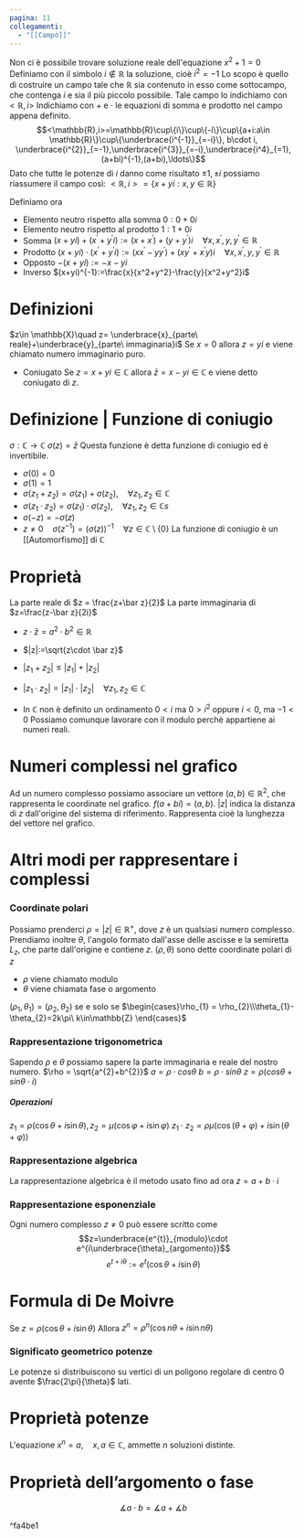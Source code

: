 ```yaml
---
pagina: 11
collegamenti:
  - "[[Campo]]"
---
```

Non ci è possibile trovare soluzione reale dell'equazione $x^{2}+1 = 0$
Definiamo con il simbolo $i\not \in \mathbb{R}$ la soluzione, cioè $i^{2}=-1$
Lo scopo è quello di costruire un campo tale che $\mathbb{R}$ sia contenuto in esso come sottocampo, che contenga $i$ e sia il più piccolo possibile.
Tale campo lo indichiamo con $<\mathbb{R},i>$
Indichiamo con $+$ e $\cdot$ le equazioni di somma e prodotto nel campo appena definito.
$$<\mathbb{R},i>=\mathbb{R}\cup\{i\}\cup\{-i\}\cup\{a+i:a\in \mathbb{R}\}\cup\{\underbrace{i^{-1}}_{=-i}\}, b\cdot i, \underbrace{i^{2}}_{=-1},\underbrace{i^{3}}_{=-i},\underbrace{i^4}_{=1},(a+bi)^{-1},(a+bi),\ldots\}$$
Dato che tutte le potenze di $i$ danno come risultato $\pm 1,\pm i$ possiamo riassumere il campo così:
$<\mathbb{R},i>=\{x+yi:x,y\in\mathbb{R}\}$

Definiamo ora
- Elemento neutro rispetto alla somma
	$0: 0+0i$
- Elemento neutro rispetto al prodotto
	$1: 1+0i$
- Somma
	$(x+yi)+(x^{'}+y^{'}i):= (x+x^{'})+(y+y^{'})i\quad \forall x,x^{'},y,y^{'}\in \mathbb{R}$
- Prodotto
	$(x+yi)\cdot(x^{'}+y^{'}i):=(xx^{'}-yy^{'})+(xy^{'}+x^{'}y)i\quad \forall x,x^{'},y,y^{'}\in \mathbb{R}$
- Opposto
	$-(x+yi):= -x-yi$
- Inverso
	$(x+yi)^{-1}:=\frac{x}{x^2+y^2}-\frac{y}{x^2+y^2}i$

# Definizioni
$z\in \mathbb{X}\quad z= \underbrace{x}_{parte\ reale}+\underbrace{y}_{parte\ immaginaria}i$
Se $x=0$ allora $z=yi$ e viene chiamato numero immaginario puro.

- Coniugato
Se $z=x+yi\in \mathbb{C}$ allora $\bar z=x-yi\in\mathbb{C}$ e viene detto coniugato di $z$.

# Definizione | Funzione di coniugio
$\sigma: \mathbb{C}\to\mathbb{C}$
$\sigma(z)=\bar z$
Questa funzione è detta funzione di coniugio ed è invertibile.
- $\sigma(0)=0$
- $\sigma(1)=1$
- $\sigma(z_{1}+z_{2})=\sigma(z_{1})+\sigma(z_{2}),\quad \forall z_{1},z_{2}\in\mathbb{C}$
- $\sigma(z_{1}\cdot z_{2})=\sigma(z_{1})\cdot \sigma(z_{2}),\quad \forall z_{1},z_{2}\in\mathbb{C}s$
- $\sigma(-z)=-\sigma(z)$
- $z\not = 0\quad \sigma(z^{-1}) = (\sigma(z))^{-1}\quad \forall z\in \mathbb{C}\setminus \{0\}$
La funzione di coniugio è un [[Automorfismo]] di $\mathbb{C}$

# Proprietà
La parte reale di $z = \frac{z+\bar z}{2}$
La parte immaginaria di $z=\frac{z-\bar z}{2i}$
- $z\cdot \bar z = a^{2}\cdot b^{2}\in \mathbb{R}$
- $|z|:=\sqrt{z\cdot \bar z}$
- $|z_{1}+z_{2}|\le |z_{1}|+|z_{2}|$
- $|z_{1}\cdot z_2| =|z_{1}|\cdot |z_{2}|\quad \forall z_1,z_{2}\in\mathbb{C}$

- In $\mathbb{C}$ non è definito un ordinamento
	$0<i$ ma $0>i^{2}$ oppure $i<0$, ma $-1 < 0$
Possiamo comunque lavorare con il modulo perchè appartiene ai numeri reali.

# Numeri complessi nel grafico
Ad un numero complesso possiamo associare un vettore $(a,b)\in \mathbb{R}^{2}$, che rappresenta le coordinate nel grafico.
$f(a+bi)=(a,b)$.
$|z|$ indica la distanza di $z$ dall'origine del sistema di riferimento. Rappresenta cioè la lunghezza del vettore nel grafico.

# Altri modi per rappresentare i complessi
### Coordinate polari
Possiamo prenderci $\rho = |z|\in \mathbb{R}^{+}$, dove $z$ è un qualsiasi numero complesso.
Prendiamo inoltre $\theta$, l'angolo formato dall'asse delle ascisse e la semiretta $L_{z}$, che parte dall'origine e contiene $z$.
$(\rho,\theta)$ sono dette coordinate polari di $z$
- $\rho$ viene chiamato modulo
- $\theta$ viene chiamata fase o argomento

$(\rho_1,\theta_{1})=(\rho_2,\theta_{2})$ se e solo se $\begin{cases}\rho_{1} = \rho_{2}\\\theta_{1}-\theta_{2}=2k\pi\ k\in\mathbb{Z} \end{cases}$ 

### Rappresentazione trigonometrica
Sapendo $\rho$ e $\theta$ possiamo sapere la parte immaginaria e reale del nostro numero.
$\rho = \sqrt{a^{2}+b^{2}}$
$a=\rho\cdot cos\theta$
$b=\rho\cdot sin\theta$
$z = \rho(cos\theta+sin\theta\cdot i)$

##### Operazioni
$z_{1}=\rho(\cos\theta+i\sin\theta), z_{2}=\mu(\cos\varphi+i\sin\varphi)$
$z_{1}\cdot z_{2}=\rho\mu(\cos(\theta+\varphi)+i\sin(\theta+\varphi))$
### Rappresentazione algebrica
La rappresentazione algebrica è il metodo usato fino ad ora
$z=a+b\cdot i$
### Rappresentazione esponenziale
Ogni numero complesso $z\not = 0$ può essere scritto come 
$$z=\underbrace{e^{t}}_{modulo}\cdot e^{i\underbrace{\theta}_{argomento}}$$
$$e^{t+i\theta}:=e^{t}(\cos\theta+i\sin\theta)$$
# Formula di De Moivre
Se $z=\rho(\cos\theta+i\sin\theta)$
Allora $z^{n}=\rho^{n}(\cos n\theta+i\sin n\theta)$ 

### Significato geometrico potenze
Le potenze si distribuiscono su vertici di un poligono regolare di centro $0$ avente $\frac{2\pi}{\theta}$ lati.

# Proprietà potenze
L'equazione $x^{n}=a, \quad x,a\in\mathbb{C}$, ammette $n$ soluzioni distinte.

# Proprietà dell’argomento o fase
$$
\measuredangle a\cdot b=\measuredangle a+\measuredangle b
$$

^fa4be1

